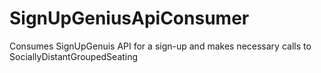 # SignUpGeniusApiConsumer
Consumes SignUpGenuis API for a sign-up and makes necessary calls to SociallyDistantGroupedSeating
